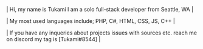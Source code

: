 | Hi, my name is Tukami I am a solo full-stack developer from Seattle, WA |

| My most used languages include; PHP, C#, HTML, CSS, JS, C++ |

| If you have any inqueries about projects issues with sources etc. reach me on discord my tag is [Tukami#8544] |
